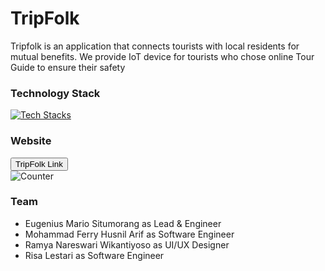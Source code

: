 # TripFolk
Tripfolk is an application that connects tourists with local residents for mutual benefits. We provide IoT device for tourists who chose online Tour Guide to ensure their safety

### Technology Stack
[![Tech Stacks](https://skillicons.dev/icons?i=gcp,firebase,git,nextjs,django,ts,figma,vscode,postgres,tailwind,postman,html,css,js,discord)](https://skillicons.dev)

### Website
<a href="https://ristek.link/wisata-nusantara"><button>TripFolk Link</button></a><br/>
![Counter](https://hits.seeyoufarm.com/api/count/incr/badge.svg?url=https%3A%2F%2Fgithub.com%2Feugeniusms1212%2Fhit-counter)
<br/>

### Team
- Eugenius Mario Situmorang as Lead & Engineer
- Mohammad Ferry Husnil Arif as Software Engineer
- Ramya Nareswari Wikantiyoso as UI/UX Designer
- Risa Lestari as Software Engineer
